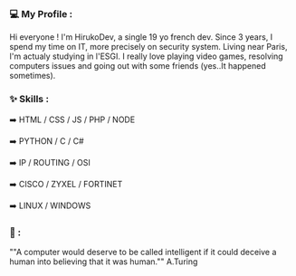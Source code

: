 ### 💻 My Profile :

Hi everyone ! I'm HirukoDev, a single 19 yo french dev. Since 3 years, I spend my time on IT, more precisely on security system. Living near Paris, I'm actualy studying in l'ESGI. I really love playing video games, resolving computers issues and going out with some friends (yes..It happened sometimes).  

### ✨ Skills :

➡️ HTML / CSS / JS / PHP / NODE

➡️ PYTHON / C / C#

➡️ IP / ROUTING / OSI

➡️ CISCO / ZYXEL / FORTINET

➡️ LINUX / WINDOWS

### 💭 :

""A computer would deserve to be called intelligent if it could deceive a human into believing that it was human."" A.Turing

